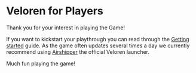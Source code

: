 # Veloren for Players

Thank you for your interest in playing the Game!

If you want to kickstart your playthrough you can read through the [Getting started](getting-started/) guide.
As the game often updates several times a day we currently recommend using [Airshipper](airshipper.md) the official Veloren launcher.

Much fun playing the game!
